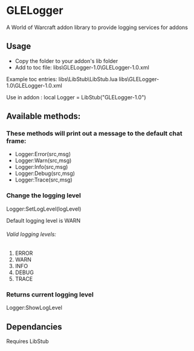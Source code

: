 # GLELogger 
A World of Warcraft addon library to provide logging services for addons

## Usage
- Copy the folder to your addon's lib folder
- Add to toc file: libs\GLELogger-1.0\GLELogger-1.0.xml

Example toc entries:
libs\LibStub\LibStub.lua
libs\GLELogger-1.0\GLELogger-1.0.xml

Use in addon :
local Logger = LibStub("GLELogger-1.0")

## Available methods:
### These methods will print out a message to the default chat frame:
- Logger:Error(src,msg)
- Logger:Warn(src,msg)
- Logger:Info(src,msg)
- Logger:Debug(src,msg)
- Logger:Trace(src,msg)

### Change the logging level
Logger:SetLogLevel(logLevel)

Default logging level is WARN

###### Valid logging levels:
1. ERROR
2. WARN
3. INFO
4. DEBUG
5. TRACE

### Returns current logging level
Logger:ShowLogLevel

## Dependancies
Requires LibStub